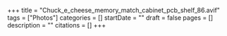 +++
title = "Chuck_e_cheese_memory_match_cabinet_pcb_shelf_86.avif"
tags = ["Photos"]
categories = []
startDate = ""
draft = false
pages = []
description = ""
citations = []
+++

